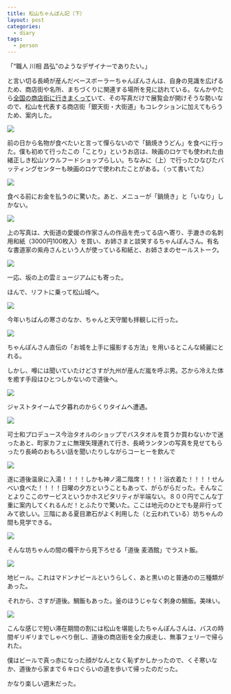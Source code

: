 ```yaml
---
title: 松山ちゃんぽん記（下）
layout: post
categories:
  - diary
tags:
  - person
---
```


「“職人 川相 昌弘”のようなデザイナーでありたい。」

と言い切る長崎が産んだベースボーラーちゃんぽんさんは、自身の見識を広げるため、商店街や名所、まちづくりに関連する場所を見に訪れている。なんかやたら[全国の商店街に行きまくって][1]いて、その写真だけで展覧会が開けそうな勢いなので、松山を代表する商店街「銀天街・大街道」もコレクションに加えてもらうため、案内した。

![][2]

前の日から名物が食べたいと言って憚らないので「鍋焼きうどん」を食べに行った。僕も初めて行ったこの「ことり」というお店は、映画のロケでも使われた由緒正しき松山ソウルフードショップらしい。ちなみに（上）で行ったひなびたバッティングセンターも映画のロケで使われたことがある。（って書いてた）

![][3]

食べる前にお金を払うのに驚いた。あと、メニューが「鍋焼き」と「いなり」しかない。

![][4]

上の写真は、大街道の愛媛の作家さんの作品を売ってる店へ寄り、手漉きの名刺用和紙（3000円100枚入）を買い、お姉さまと談笑するちゃんぽんさん。有名な書道家の紫舟さんという人が使っている和紙と、お姉さまのセールストーク。

![][5]

一応、坂の上の雲ミュージアムにも寄った。

ほんで、リフトに乗って松山城へ。

![][6]

今年いちばんの寒さのなか、ちゃんと天守閣も拝観しに行った。

![][7]

ちゃんぽんさん直伝の「お城を上手に撮影する方法」を用いるとこんな綺麗にとれる。

しかし、噂には聞いていたけどさすが九州が産んだ嵐を呼ぶ男。芯から冷えた体を癒す手段はひとつしかないので道後へ。

![][8]

ジャストタイームで夕暮れのからくりタイムへ遭遇。

![][9]

可士和プロデュース今治タオルのショップでバスタオルを買うか買わないかで迷ったあと、町家カフェに無理矢理連れて行き、長崎ランタンの写真を見せてもらったり長崎のおもろい話を聞いたりしながらコーヒーを飲んで

![][10]

遂に道後温泉に入湯！！！！しかも神ノ湯二階席！！！！浴衣着た！！！！せんべい食べた！！！！日曜の夕方ということもあって、がらがらだった。そんなことよりここのサービスというかホスピタリティが半端ない。８００円でこんな丁重に案内してくれるんだ！とふたりで驚いた。ここは地元のひとでも是非行ってみて欲しい。三階にある夏目漱石がよく利用した（と云われている）坊ちゃんの間も見学できる。

![][11]

そんな坊ちゃんの間の欄干から見下ろせる「道後 麦酒館」でラスト飯。

![][12]

地ビール。これはマドンナビールというらしく、あと黒いのと普通のの三種類があった。

それから、さすが道後。鯛飯もあった。釜のほうじゃなく刺身の鯛飯。美味い。

![][13]

こんな感じで短い滞在期間の割には松山を堪能したちゃんぽんさんは、バスの時間ギリギリまでしゃべり倒し、道後の商店街を全力疾走し、無事フェリーで帰られた。

僕はビールで真っ赤になった顔がなんとなく恥ずかしかったので、くそ寒いなか、道後から家まで６キロぐらいの道を歩いて帰ったのだった。

かなり楽しい週末だった。

 [1]: http://nullproject.blog31.fc2.com/blog-entry-114.html "前橋市に行ってきました"
 [2]: /img/uploads/2011/02/champom-note-2-1.jpg
 [3]: /img/uploads/2011/02/champom-note-2-2.jpg
 [4]: /img/uploads/2011/02/champom-note-2-3.jpg
 [5]: /img/uploads/2011/02/champom-note-2-4.jpg
 [6]: /img/uploads/2011/02/champom-note-2-5.jpg
 [7]: /img/uploads/2011/02/champom-note-2-6.jpg
 [8]: /img/uploads/2011/02/champom-note-2-7.jpg
 [9]: /img/uploads/2011/02/champom-note-2-8.jpg
 [10]: /img/uploads/2011/02/champom-note-2-9.jpg
 [11]: /img/uploads/2011/02/champom-note-2-10.jpg
 [12]: /img/uploads/2011/02/champom-note-2-11.jpg
 [13]: /img/uploads/2011/02/champom-note-2-12.jpg
